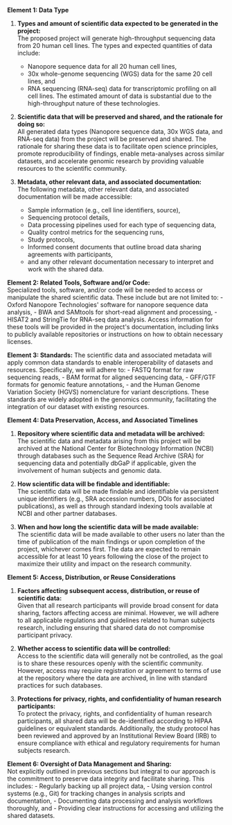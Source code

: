 **Element 1: Data Type**

1. **Types and amount of scientific data expected to be generated in the project:**  
   The proposed project will generate high-throughput sequencing data from 20 human cell lines. The types and expected quantities of data include:

   - Nanopore sequence data for all 20 human cell lines,
   - 30x whole-genome sequencing (WGS) data for the same 20 cell lines, and
   - RNA sequencing (RNA-seq) data for transcriptomic profiling on all cell lines.
     The estimated amount of data is substantial due to the high-throughput nature of these technologies.

2. **Scientific data that will be preserved and shared, and the rationale for doing so:**  
   All generated data types (Nanopore sequence data, 30x WGS data, and RNA-seq data) from the project will be preserved and shared. The rationale for sharing these data is to facilitate open science principles, promote reproducibility of findings, enable meta-analyses across similar datasets, and accelerate genomic research by providing valuable resources to the scientific community.

3. **Metadata, other relevant data, and associated documentation:**  
   The following metadata, other relevant data, and associated documentation will be made accessible:
   - Sample information (e.g., cell line identifiers, source),
   - Sequencing protocol details,
   - Data processing pipelines used for each type of sequencing data,
   - Quality control metrics for the sequencing runs,
   - Study protocols,
   - Informed consent documents that outline broad data sharing agreements with participants,
   - and any other relevant documentation necessary to interpret and work with the shared data.

**Element 2: Related Tools, Software and/or Code:**  
Specialized tools, software, and/or code will be needed to access or manipulate the shared scientific data. These include but are not limited to: - Oxford Nanopore Technologies' software for nanopore sequence data analysis, - BWA and SAMtools for short-read alignment and processing, - HISAT2 and StringTie for RNA-seq data analysis.
Access information for these tools will be provided in the project's documentation, including links to publicly available repositories or instructions on how to obtain necessary licenses.

**Element 3: Standards:**
The scientific data and associated metadata will apply common data standards to enable interoperability of datasets and resources. Specifically, we will adhere to: - FASTQ format for raw sequencing reads, - BAM format for aligned sequencing data, - GFF/GTF formats for genomic feature annotations, - and the Human Genome Variation Society (HGVS) nomenclature for variant descriptions.
These standards are widely adopted in the genomics community, facilitating the integration of our dataset with existing resources.

**Element 4: Data Preservation, Access, and Associated Timelines**

1. **Repository where scientific data and metadata will be archived:**  
   The scientific data and metadata arising from this project will be archived at the National Center for Biotechnology Information (NCBI) through databases such as the Sequence Read Archive (SRA) for sequencing data and potentially dbGaP if applicable, given the involvement of human subjects and genomic data.

2. **How scientific data will be findable and identifiable:**  
   The scientific data will be made findable and identifiable via persistent unique identifiers (e.g., SRA accession numbers, DOIs for associated publications), as well as through standard indexing tools available at NCBI and other partner databases.

3. **When and how long the scientific data will be made available:**  
   The scientific data will be made available to other users no later than the time of publication of the main findings or upon completion of the project, whichever comes first. The data are expected to remain accessible for at least 10 years following the close of the project to maximize their utility and impact on the research community.

**Element 5: Access, Distribution, or Reuse Considerations**

1. **Factors affecting subsequent access, distribution, or reuse of scientific data:**  
   Given that all research participants will provide broad consent for data sharing, factors affecting access are minimal. However, we will adhere to all applicable regulations and guidelines related to human subjects research, including ensuring that shared data do not compromise participant privacy.

2. **Whether access to scientific data will be controlled:**  
   Access to the scientific data will generally not be controlled, as the goal is to share these resources openly with the scientific community. However, access may require registration or agreement to terms of use at the repository where the data are archived, in line with standard practices for such databases.

3. **Protections for privacy, rights, and confidentiality of human research participants:**  
   To protect the privacy, rights, and confidentiality of human research participants, all shared data will be de-identified according to HIPAA guidelines or equivalent standards. Additionally, the study protocol has been reviewed and approved by an Institutional Review Board (IRB) to ensure compliance with ethical and regulatory requirements for human subjects research.

**Element 6: Oversight of Data Management and Sharing:**  
Not explicitly outlined in previous sections but integral to our approach is the commitment to preserve data integrity and facilitate sharing. This includes: - Regularly backing up all project data, - Using version control systems (e.g., Git) for tracking changes in analysis scripts and documentation, - Documenting data processing and analysis workflows thoroughly, and - Providing clear instructions for accessing and utilizing the shared datasets.
